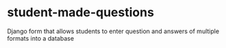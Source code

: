 # student-made-questions
Django form that allows students to enter question and answers of multiple formats into a database
